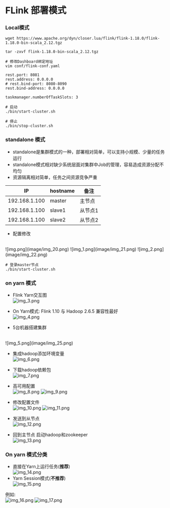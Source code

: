 # FLink 部署模式

### Local模式

```shell
wget https://www.apache.org/dyn/closer.lua/flink/flink-1.18.0/flink-1.18.0-bin-scala_2.12.tgz

tar -zxvf flink-1.18.0-bin-scala_2.12.tgz

# 修改Dashboard绑定地址
vim conf/flink-conf.yaml

rest.port: 8081
rest.address: 0.0.0.0
# rest.bind-port: 8080-8090
rest.bind-address: 0.0.0.0

taskmanager.numberOfTaskSlots: 3

# 启动
./bin/start-cluster.sh

# 停止
./bin/stop-cluster.sh
```

### standalone 模式

- standalone是集群模式的一种，部署相对简单，可以支持小规模、少量的任务运行
- standalone模式相对缺少系统层面对集群中Job的管理，容易造成资源分配不均匀
- 资源隔离相对简单，任务之间资源竞争严重

| IP            | hostname | 备注   |
|---------------|----------|------|
| 192.168.1.100 | master   | 主节点  |
| 192.168.1.100 | slave1   | 从节点1 |
| 192.168.1.100 | slave2   | 从节点2 |

- 配置修改
<br/>
![img.png](image/img_20.png)
![img_1.png](image/img_21.png)
![img_2.png](image/img_22.png)

```shell
# 登录master节点
./bin/start-cluster.sh
```

### on yarn 模式

- Flink Yarn交互图
  <br/>
![img_3.png](image/img_23.png)

- On Yarn模式: Flink 1.10 与 Hadoop 2.6.5 兼容性最好
  <br/>
![img_4.png](image/img_24.png)

- 5台机器搭建集群
<br/>
![img_5.png](image/img_25.png)

- 集成hadoop添加环境变量
  <br/>
![img_6.png](image/img_26.png)

- 下载hadoop依赖包
  <br/>
![img_7.png](image/img_27.png)

- 高可用配置
  <br/>
![img_8.png](image/img_28.png)
![img_9.png](image/img_29.png)

- 修改配置文件
  <br/>
![img_10.png](image/img_210.png)
![img_11.png](image/img_211.png)

- 发送到从节点
  <br/>
![img_12.png](image/img_212.png)

- 回到主节点 启动hadoop和zookeeper
  <br/>
![img_13.png](image/img_213.png)

### On yarn 模式分类

- 直接在Yarn上运行任务(**推荐**)
  <br/>
![img_14.png](image/img_214.png)
- Yarn Session模式(**不推荐**)
  <br/>
![img_15.png](image/img_215.png)

例如:<br/>
![img_16.png](image/img_216.png)
![img_17.png](image/img_217.png)
